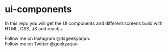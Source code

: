 # ui-components

In this repo you will get the UI components and different screens build with HTML, CSS, JS and reactjs.

Follow me on Instagram @itsgeekyarjun.  
Follow me on Twitter @geekyarjun
